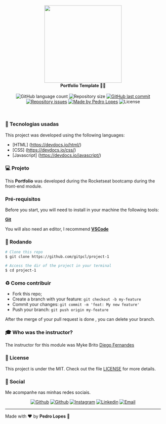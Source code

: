 <h4 align="center">
<img src=".github/logo.png" width="250px" /><br>
 <b>Portfolio Template</b> 👨‍💻
</h4>
<p align="center">
  <img alt="GitHub language count" src="https://img.shields.io/github/languages/count/gitpcl/project-1">

  <img alt="Repository size" src="https://img.shields.io/github/repo-size/gitpcl/project-1">
  
  <a href="#">
    <img alt="GitHub last commit" src="https://img.shields.io/github/last-commit/gitpcl/project-1"></a>

  <a href="#">
    <img alt="Repository issues" src="https://img.shields.io/github/issues/gitpcl/project-1"></a>
    
  <a href="https://pedroclopes.com">
    <img alt="Made by Pedro Lopes" src="https://img.shields.io/badge/made%20by-Pedro-%20Lopes-blueviolet"></a>
    <img alt="License" src="https://img.shields.io/badge/license-MIT-blueviolet">
</p>

<br>

### :rocket: Tecnologias usadas

This project was developed using the following languages:

* [HTML] (https://devdocs.io/html/)
* [CSS] (https://devdocs.io/css/)
* [Javascript] (https://devdocs.io/javascript/)

### 💻 Projeto

This <b>Portfolio</b> was developed during the Rocketseat bootcamp during the front-end module.

### Pré-requisitos

Before you start, you will need to install in your machine the following tools:

<b>[Git](https://git-scm.com)</b>

You will also need an editor, I recommend <b>[VSCode](https://code.visualstudio.com/)</b>

### 🧭 Rodando 

```bash
# Clone this repo
$ git clone https://github.com/gitpcl/project-1

# Access the dir of the project in your terminal
$ cd project-1
```
### :recycle: Como contribuir

- Fork this repo;
- Create a branch with your feature: `git checkout -b my-feature`
- Commit your changes: `git commit -m 'feat: My new feature'`
- Push your branch: `git push origin my-feature`

After the merge of your pull request is done , you can delete your branch.

### :mortar_board: Who was the instructor?

The instructor for this module was Myke Brito [Diego Fernandes](https://github.com/maykbrito)

### :memo: License

This project is under the MIT. Check out the file [LICENSE](LICENSE) for more details.

### 📱 Social

Me acompanhe nas minhas redes sociais.

<p align="center">

   <a href="https://github.com/gitpcl" target="_blank" >
    <img alt="Github" src="https://img.shields.io/badge/Github--%23F8952D?style=social&logo=github"></a>
    
   <a href="https://twitter.com/lcpedro" target="_blank" > 
     <img alt="Github" src="https://img.shields.io/badge/Twitter--%23F8952D?style=social&logo=twitter"></a> 
  
  <a href="https://instagram.com/pcl_hou" target="_blank" >
    <img alt="Instagram" src="https://img.shields.io/badge/Instagram--%23F8952D?style=social&logo=instagram"></a> 

  <a href="https://www.linkedin.com/in/pedro-c-lopes/" target="_blank" >
    <img alt="Linkedin" src="https://img.shields.io/badge/Linkedin--%23F8952D?style=social&logo=linkedin"></a> 
  
  <a href="mailto:hello@pedroclopes.com" target="_blank" >
    <img alt="Email" src="https://img.shields.io/badge/Email--%23F8952D?style=social&logo=gmail"></a> 
  
</p>

---

Made with ❤️ by **Pedro Lopes** 🤙